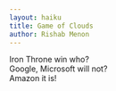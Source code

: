 ```yaml
---
layout: haiku
title: Game of Clouds
author: Rishab Menon
---
```


Iron Throne win who? <br>
Google, Microsoft will not? <br>
Amazon it is! <br>
